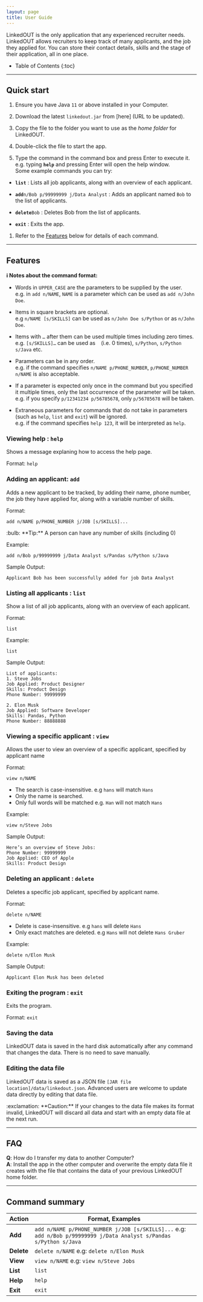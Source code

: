 ```yaml
---
layout: page
title: User Guide
---
```


LinkedOUT is the only application that any experienced recruiter needs. LinkedOUT allows recruiters to keep track of many applicants, and the job they applied for. You can store their contact details, skills and the stage of their application, all in one place.

* Table of Contents
{:toc}

--------------------------------------------------------------------------------------------------------------------

## Quick start

1. Ensure you have Java `11` or above installed in your Computer.

1. Download the latest `linkedout.jar` from [here] (URL to be updated).

1. Copy the file to the folder you want to use as the _home folder_ for LinkedOUT.

1. Double-click the file to start the app.

1. Type the command in the command box and press Enter to execute it. e.g. typing **`help`** and pressing Enter will open the help window.<br>
   Some example commands you can try:

  * **`list`** : Lists all job applicants, along with an overview of each applicant.

  * **`add`**`n/Bob p/99999999 j/Data Analyst` : Adds an applicant named `Bob` to the list of applicants.

  * **`delete`**`Bob` : Deletes Bob from the list of applicants.

  * **`exit`** : Exits the app.

1. Refer to the [Features](#features) below for details of each command.

--------------------------------------------------------------------------------------------------------------------

## Features

<div markdown="block" class="alert alert-info">

**:information_source: Notes about the command format:**<br>

* Words in `UPPER_CASE` are the parameters to be supplied by the user.<br>
  e.g. in `add n/NAME`, `NAME` is a parameter which can be used as `add n/John Doe`.

* Items in square brackets are optional.<br>
  e.g `n/NAME [s/SKILLS]` can be used as `n/John Doe s/Python` or as `n/John Doe`.

* Items with `…`​ after them can be used multiple times including zero times.<br>
  e.g. `[s/SKILLS]…​` can be used as ` ` (i.e. 0 times), `s/Python`, `s/Python s/Java` etc.

* Parameters can be in any order.<br>
  e.g. if the command specifies `n/NAME p/PHONE_NUMBER`, `p/PHONE_NUMBER n/NAME` is also acceptable.

* If a parameter is expected only once in the command but you specified it multiple times, only the last occurrence of the parameter will be taken.<br>
  e.g. if you specify `p/12341234 p/56785678`, only `p/56785678` will be taken.

* Extraneous parameters for commands that do not take in parameters (such as `help`, `list` and `exit`) will be ignored.<br>
  e.g. if the command specifies `help 123`, it will be interpreted as `help`.

</div>

### Viewing help : `help`

Shows a message explaning how to access the help page.

Format: `help`

### Adding an applicant: `add`

Adds a new applicant to be tracked, by adding their name, phone number, the job they have applied for, along with a variable number of skills.

Format:
```
add n/NAME p/PHONE_NUMBER j/JOB [s/SKILLS]...
```
<div markdown="span" class="alert alert-primary">:bulb: **Tip:**
A person can have any number of skills (including 0)
</div>

Example:
```
add n/Bob p/99999999 j/Data Analyst s/Pandas s/Python s/Java
```
Sample Output:
```
Applicant Bob has been successfully added for job Data Analyst
```
### Listing all applicants : `list`

Show a list of all job applicants, along with an overview of each applicant.

Format:
```
list
```
Example:
```
list
```
Sample Output:
```
List of applicants:
1. Steve Jobs
Job Applied: Product Designer
Skills: Product Design
Phone Number: 99999999

2. Elon Musk
Job Applied: Software Developer
Skills: Pandas, Python
Phone Number: 88888888
```
### Viewing a specific applicant : `view`

Allows the user to view an overview of a specific applicant, specified by applicant name

Format:
```
view n/NAME
```
* The search is case-insensitive. e.g `hans` will match `Hans`
* Only the name is searched.
* Only full words will be matched e.g. `Han` will not match `Hans`

Example:
```
view n/Steve Jobs
```
Sample Output:
```
Here’s an overview of Steve Jobs:
Phone Number: 99999999
Job Applied: CEO of Apple
Skills: Product Design  
```
### Deleting an applicant : `delete`

Deletes a specific job applicant, specified by applicant name.

Format:
```
delete n/NAME
```
* Delete is case-insensitive. e.g `hans` will delete `Hans`
* Only exact matches are deleted. e.g `Hans` will not delete `Hans Gruber`

Example:
```
delete n/Elon Musk
```
Sample Output:
```
Applicant Elon Musk has been deleted
```
### Exiting the program : `exit`

Exits the program.

Format: `exit`

### Saving the data

LinkedOUT data is saved in the hard disk automatically after any command that changes the data. There is no need to save manually.

### Editing the data file

LinkedOUT data is saved as a JSON file `[JAR file location]/data/linkedout.json`. Advanced users are welcome to update data directly by editing that data file.

<div markdown="span" class="alert alert-warning">:exclamation: **Caution:**
If your changes to the data file makes its format invalid, LinkedOUT will discard all data and start with an empty data file at the next run.
</div>

--------------------------------------------------------------------------------------------------------------------

## FAQ

**Q**: How do I transfer my data to another Computer?<br>
**A**: Install the app in the other computer and overwrite the empty data file it creates with the file that contains the data of your previous LinkedOUT home folder.

--------------------------------------------------------------------------------------------------------------------

## Command summary

Action | Format, Examples
--------|------------------
**Add** | `add n/NAME p/PHONE_NUMBER j/JOB [s/SKILLS]...` e.g: `add n/Bob p/99999999 j/Data Analyst s/Pandas s/Python s/Java `
**Delete** | `delete n/NAME` e.g: `delete n/Elon Musk`
**View** | `view n/NAME` e.g: `view n/Steve Jobs`
**List** | `list`
**Help** | `help`
**Exit** | `exit`
